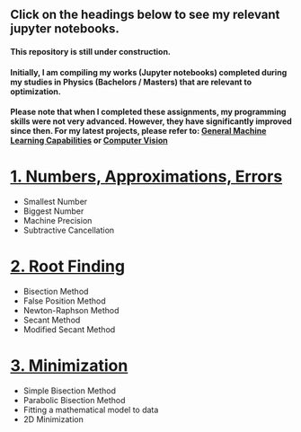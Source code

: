 ## Click on the headings below to see my relevant jupyter notebooks.

#### This repository is still under construction.

#### Initially, I am compiling my works (Jupyter notebooks) completed during my studies in Physics (Bachelors / Masters) that are relevant to optimization.

#### Please note that when I completed these assignments, my programming skills were not very advanced. However, they have significantly improved since then. For my latest projects, please refer to: [General Machine Learning Capabilities](https://github.com/AnsImran/Classifying-Quasars-Galaxies-Stars-using-Photometry) or [Computer Vision](https://github.com/AnsImran/classifying-grapevine-varieties-using-images-of-grapevine-leaves)


# [1. Numbers, Approximations, Errors](https://github.com/AnsImran/numerical-methods/blob/master/1_Numbers_Approximations_Errors_&_Linear-Regression.ipynb)
- Smallest Number 
- Biggest Number
- Machine Precision
- Subtractive Cancellation


# [2. Root Finding](https://github.com/AnsImran/numerical-methods/blob/master/2_Root_Finding.ipynb)
- Bisection Method
- False Position Method
- Newton-Raphson Method
- Secant Method
- Modified Secant Method


# [3. Minimization](https://github.com/AnsImran/numerical-methods/blob/master/8_Minimization.ipynb)
- Simple Bisection Method
- Parabolic Bisection Method
- Fitting a mathematical model to data
- 2D Minimization
